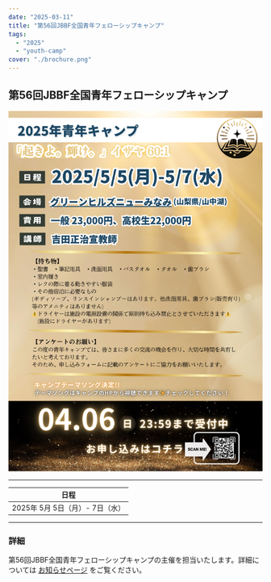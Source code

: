 ```yaml
---
date: "2025-03-11"
title: "第56回JBBF全国青年フェローシップキャンプ"
tags:
  - "2025"
  - "youth-camp"
cover: "./brochure.png"
---
```


## 第56回JBBF全国青年フェローシップキャンプ

![](./brochure.png)

---

| 日程 |
| ------------------------------- |
| 2025年 5月 5日（月）- 7日（水）  |

---

### 詳細

第56回JBBF全国青年フェローシップキャンプの主催を担当いたします。詳細については <a href="https://info.nitonabbc.org/2025/05/" target="_blank">お知らせページ</a> をご覧ください。

